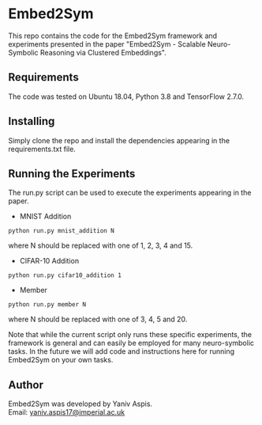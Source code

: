 # Embed2Sym

This repo contains the code for the Embed2Sym framework 
and experiments presented in the paper "Embed2Sym - Scalable Neuro-Symbolic Reasoning via Clustered Embeddings".

## Requirements

The code was tested on Ubuntu 18.04, Python 3.8 and TensorFlow 2.7.0.<br />

## Installing

Simply clone the repo and install the dependencies appearing in the requirements.txt file.


## Running the Experiments

The run.py script can be used to execute the experiments appearing in the paper. 

* MNIST Addition

```
python run.py mnist_addition N
```
where N should be replaced with one of 1, 2, 3, 4 and 15.

* CIFAR-10 Addition

```
python run.py cifar10_addition 1
```

* Member

```
python run.py member N
```
where N should be replaced with one of 3, 4, 5 and 20.

Note that while the current script only runs these specific experiments, 
the framework is general and can easily be employed for many neuro-symbolic tasks.
In the future we will add code and instructions here for running Embed2Sym on your own tasks.  

## Author

Embed2Sym was developed by Yaniv Aspis.<br /> 
Email: yaniv.aspis17@imperial.ac.uk
